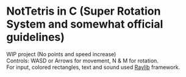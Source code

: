 # NotTetris in C (Super Rotation System and somewhat official guidelines)

WIP project (No points and speed increase)  
Controls: WASD or Arrows for movement, N & M for rotation.  
For input, colored rectangles, text and sound used [Raylib](https://github.com/raysan5/raylib) framework.
